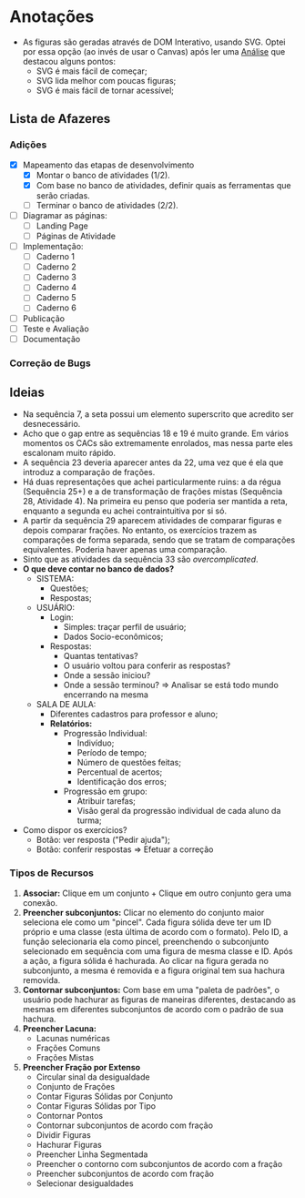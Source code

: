 # Anotações
- As figuras são geradas através de DOM Interativo, usando SVG. Optei por essa opção (ao invés de usar o Canvas) após ler uma [Análise](https://css-tricks.com/when-to-use-svg-vs-when-to-use-canvas/) que destacou alguns pontos:
    - SVG é mais fácil de começar;
    - SVG lida melhor com poucas figuras;
    - SVG é mais fácil de tornar acessível;

## Lista de Afazeres
### Adições
- [x] Mapeamento das etapas de desenvolvimento
    - [x] Montar o banco de atividades (1/2).
    - [x] Com base no banco de atividades, definir quais as ferramentas que serão criadas.
    - [ ] Terminar o banco de atividades (2/2).
- [ ] Diagramar as páginas:
    - [ ] Landing Page
    - [ ] Páginas de Atividade
- [ ] Implementação:
    - [ ] Caderno 1
    - [ ] Caderno 2
    - [ ] Caderno 3
    - [ ] Caderno 4
    - [ ] Caderno 5
    - [ ] Caderno 6
- [ ] Publicação
- [ ] Teste e Avaliação
- [ ] Documentação
### Correção de Bugs

## Ideias
- Na sequência 7, a seta possui um elemento superscrito que acredito ser desnecessário.
- Acho que o gap entre as sequências 18 e 19 é muito grande. Em vários momentos os CACs são extremamente enrolados, mas nessa parte eles escalonam muito rápido.
- A sequência 23 deveria aparecer antes da 22, uma vez que é ela que introduz a comparação de frações.
- Há duas representações que achei particularmente ruins: a da régua (Sequência 25+) e a de transformação de frações mistas (Sequência 28, Atividade 4). Na primeira eu penso que poderia ser mantida a reta, enquanto a segunda eu achei contraintuitiva por si só.
- A partir da sequência 29 aparecem atividades de comparar figuras e depois comparar frações. No entanto, os exercícios trazem as comparações de forma separada, sendo que se tratam de comparações equivalentes. Poderia haver apenas uma comparação.
- Sinto que as atividades da sequência 33 são _overcomplicated_.
- **O que deve contar no banco de dados?**
    - SISTEMA:
        - Questões;
        - Respostas;
    - USUÁRIO:
        - Login:
            - Simples: traçar perfil de usuário;
            - Dados Socio-econômicos;
        - Respostas:
            - Quantas tentativas?
            - O usuário voltou para conferir as respostas?
            - Onde a sessão iniciou?
            - Onde a sessão terminou? => Analisar se está todo mundo encerrando na mesma
    - SALA DE AULA:
        - Diferentes cadastros para professor e aluno;
        - **Relatórios:**
            - Progressão Individual:
                - Indivíduo;
                - Período de tempo;
                - Número de questões feitas;
                - Percentual de acertos;
                - Identificação dos erros;
            - Progressão em grupo:
                - Atribuir tarefas;
                - Visão geral da progressão individual de cada aluno da turma;
- Como dispor os exercícios?
    - Botão: ver resposta ("Pedir ajuda");
    - Botão: conferir respostas => Efetuar a correção

### Tipos de Recursos
1. **Associar:** Clique em um conjunto + Clique em outro conjunto gera uma conexão.
2. **Preencher subconjuntos:** Clicar no elemento do conjunto maior seleciona ele como um "pincel". Cada figura sólida deve ter um ID próprio e uma classe (esta última de acordo com o formato). Pelo ID, a função selecionaria ela como pincel, preenchendo o subconjunto selecionado em sequência com uma figura de mesma classe e ID. Após a ação, a figura sólida é hachurada. Ao clicar na figura gerada no subconjunto, a mesma é removida e a figura original tem sua hachura removida.
3. **Contornar subconjuntos:** Com base em uma "paleta de padrões", o usuário pode hachurar as figuras de maneiras diferentes, destacando as mesmas em diferentes subconjuntos de acordo com o padrão de sua hachura.
4. **Preencher Lacuna:**
    - Lacunas numéricas
    - Frações Comuns
    - Frações Mistas
5. **Preencher Fração por Extenso**
    - Circular sinal da desigualdade
    - Conjunto de Frações
    - Contar Figuras Sólidas por Conjunto
    - Contar Figuras Sólidas por Tipo
    - Contornar Pontos
    - Contornar subconjuntos de acordo com fração
    - Dividir Figuras
    - Hachurar Figuras
    - Preencher Linha Segmentada
    - Preencher o contorno com subconjuntos de acordo com a fração
    - Preencher subconjuntos de acordo com fração
    - Selecionar desigualdades